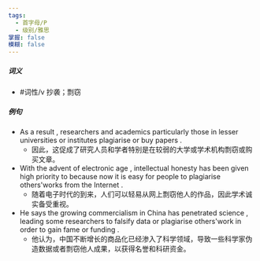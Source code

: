 ```yaml
---
tags:
  - 首字母/P
  - 级别/雅思
掌握: false
模糊: false
---
```

##### 词义
- #词性/v  抄袭；剽窃
##### 例句
- As a result , researchers and academics particularly those in lesser universities or institutes plagiarise or buy papers .
	- 因此，这促成了研究人员和学者特别是在较弱的大学或学术机构剽窃或购买文章。
- With the advent of electronic age , intellectual honesty has been given high priority to because now it is easy for people to plagiarise others'works from the Internet .
	- 随着电子时代的到来，人们可以轻易从网上剽窃他人的作品，因此学术诚实备受重视。
- He says the growing commercialism in China has penetrated science , leading some researchers to falsify data or plagiarise others'work in order to gain fame or funding .
	- 他认为，中国不断增长的商品化已经渗入了科学领域，导致一些科学家伪造数据或者剽窃他人成果，以获得名誉和科研资金。
